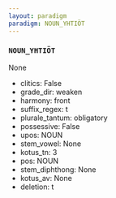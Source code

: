 ```yaml
---
layout: paradigm
paradigm: NOUN_YHTIÖT
---
```

### ` NOUN_YHTIÖT `

None
* clitics: False
* grade_dir: weaken
* harmony: front
* suffix_regex: t
* plurale_tantum: obligatory
* possessive: False
* upos: NOUN
* stem_vowel: None
* kotus_tn: 3
* pos: NOUN
* stem_diphthong: None
* kotus_av: None
* deletion: t
